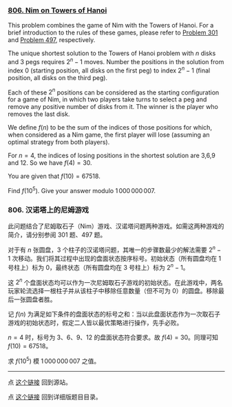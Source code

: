 ### [806. Nim on Towers of Hanoi](https://projecteuler.net/problem=806)

This problem combines the game of Nim with the Towers of Hanoi. For a brief introduction to the rules of these games, please refer to [Problem 301](https://pe.xiaoyaowudi.com/problem=301) and [Problem 497](https://pe.xiaoyaowudi.com/problem=497), respectively.

The unique shortest solution to the Towers of Hanoi problem with $n$ disks and $3$ pegs requires $2^n-1$ moves. Number the positions in the solution from index 0 (starting position, all disks on the first peg) to index $2^n-1$ (final position, all disks on the third peg).

Each of these $2^n$ positions can be considered as the starting configuration for a game of Nim, in which two players take turns to select a peg and remove any positive number of disks from it. The winner is the player who removes the last disk.

We define $f(n)$ to be the sum of the indices of those positions for which, when considered as a Nim game, the first player will lose (assuming an optimal strategy from both players).

For $n=4$, the indices of losing positions in the shortest solution are 3,6,9 and 12. So we have $f(4) = 30$.

You are given that $f(10) = 67518$.

Find $f(10^5)$. Give your answer modulo $1\,000\,000\,007$.

### 806. 汉诺塔上的尼姆游戏

此问题结合了尼姆取石子（Nim）游戏、汉诺塔问题两种游戏。如需这两种游戏的简介，请分别参阅 301 题、497 题。

对于有 $n$ 张圆盘，$3$ 个柱子的汉诺塔问题，其唯一的步骤数最少的解法需要 $2^n-1$ 次移动。我们将其过程中出现的盘面状态按序标号。初始状态（所有圆盘均在 1 号柱上）标为 $0$，最终状态（所有圆盘均在 3 号柱上）标为 $2^n-1$。

这 $2^n$ 个盘面状态均可以作为一次尼姆取石子游戏的初始状态。在此游戏中，两名玩家轮流选择一根柱子并从该柱子中移除任意数量（但不可为 0）的圆盘。移除最后一张圆盘者胜。

记 $f(n)$ 为满足如下条件的盘面状态的标号之和：当以此盘面状态作为一次取石子游戏的初始状态时，假定二人皆以最优策略进行操作，先手必败。

$n=4$ 时，标号为 $3$、$6$、$9$、$12$ 的盘面状态符合要求。故 $f(4) = 30$。同理可知 $f(10) = 67518$。

求 $f(10^5)$ 模 $1\,000\,000\,007$ 之值。

---

点 [这个链接](https://fsy-juruo.github.io/pe-chinese-translation/) 回到源站。

点 [这个链接](https://fsy-juruo.github.io/pe-chinese-translation/detailed_content_archives.html) 回到详细版题目目录。